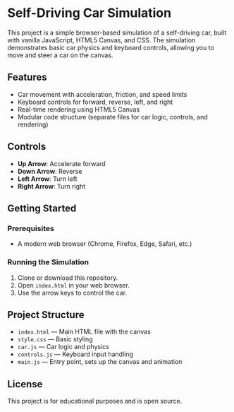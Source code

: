 # Self-Driving Car Simulation

This project is a simple browser-based simulation of a self-driving car, built with vanilla JavaScript, HTML5 Canvas, and CSS. The simulation demonstrates basic car physics and keyboard controls, allowing you to move and steer a car on the canvas.

## Features

- Car movement with acceleration, friction, and speed limits
- Keyboard controls for forward, reverse, left, and right
- Real-time rendering using HTML5 Canvas
- Modular code structure (separate files for car logic, controls, and rendering)

## Controls

- **Up Arrow**: Accelerate forward
- **Down Arrow**: Reverse
- **Left Arrow**: Turn left
- **Right Arrow**: Turn right

## Getting Started

### Prerequisites

- A modern web browser (Chrome, Firefox, Edge, Safari, etc.)

### Running the Simulation

1. Clone or download this repository.
2. Open `index.html` in your web browser.
3. Use the arrow keys to control the car.

## Project Structure

- `index.html` — Main HTML file with the canvas
- `style.css` — Basic styling
- `car.js` — Car logic and physics
- `controls.js` — Keyboard input handling
- `main.js` — Entry point, sets up the canvas and animation

## License

This project is for educational purposes and is open source.
